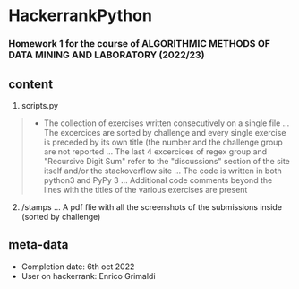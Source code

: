 # HackerrankPython
### Homework 1 for the course of ALGORITHMIC METHODS OF DATA MINING AND LABORATORY (2022/23)

## content

1. scripts.py
>- The collection of exercises written consecutively on a single file 
... The excercices are sorted by challenge and every single exercise is preceded by its own title (the number and the challenge group are not reported
... The last 4 excercices of regex group and "Recursive Digit Sum" refer to the "discussions" section of the site itself and/or the stackoverflow site 
... The code is written in both python3 and PyPy 3
... Additional code comments beyond the lines with the titles of the various exercises are present
2. /stamps
... A pdf flie with all the screenshots of the submissions inside (sorted by challenge)

## meta-data
* Completion date: 6th oct 2022
* User on hackerrank: Enrico Grimaldi
